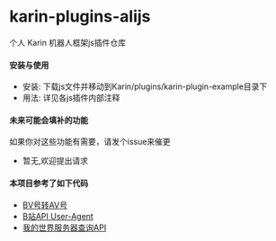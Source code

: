 # karin-plugins-alijs
个人 Karin 机器人框架js插件仓库

#### 安装与使用

- 安装: 下载js文件并移动到Karin/plugins/karin-plugin-example目录下<br>
- 用法: 详见各js插件内部注释

#### 未来可能会填补的功能
如果你对这些功能有需要，请发个issue来催更
- 暂无,欢迎提出请求

#### 本项目参考了如下代码
- [BV号转AV号](https://www.zhihu.com/question/381784377/answer/1099438784)
- [B站API User-Agent](https://gitee.com/SmallK111407/earth-k-plugin)
- [我的世界服务器查询API](https://github.com/CikeyQi/mc-plugin)
